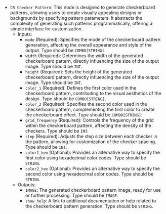 - `CR Checker Pattern`: This node is designed to generate checkerboard patterns, allowing users to create visually appealing designs or backgrounds by specifying pattern parameters. It abstracts the complexity of generating such patterns programmatically, offering a simple interface for customization.
    - Inputs:
        - `mode` (Required): Specifies the mode of the checkerboard pattern generation, affecting the overall appearance and style of the output. Type should be `COMBO[STRING]`.
        - `width` (Required): Determines the width of the generated checkerboard pattern, directly influencing the size of the output image. Type should be `INT`.
        - `height` (Required): Sets the height of the generated checkerboard pattern, directly influencing the size of the output image. Type should be `INT`.
        - `color_1` (Required): Defines the first color used in the checkerboard pattern, contributing to the visual aesthetics of the design. Type should be `COMBO[STRING]`.
        - `color_2` (Required): Specifies the second color used in the checkerboard pattern, complementing the first color to create the checkerboard effect. Type should be `COMBO[STRING]`.
        - `grid_frequency` (Required): Controls the frequency of the grid within the checkerboard pattern, affecting the density of the checkers. Type should be `INT`.
        - `step` (Required): Adjusts the step size between each checker in the pattern, allowing for customization of the checker spacing. Type should be `INT`.
        - `color1_hex` (Optional): Provides an alternative way to specify the first color using hexadecimal color codes. Type should be `STRING`.
        - `color2_hex` (Optional): Provides an alternative way to specify the second color using hexadecimal color codes. Type should be `STRING`.
    - Outputs:
        - `IMAGE`: The generated checkerboard pattern image, ready for use or further processing. Type should be `IMAGE`.
        - `show_help`: A link to additional documentation or help related to the checkerboard pattern generation. Type should be `STRING`.
